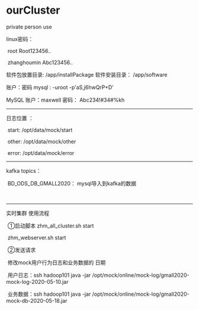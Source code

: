 # ourCluster
private person use

linux密码： 

​		root 	Root123456..

​	zhanghoumin	Abc123456..

软件包放置目录: /app/installPackage 软件安装目录： /app/software

账户：密码 mysql : -uroot -p'aS,j6hwQrP+D'

MySQL     账户：maxwell	 密码：	Abc234!#34#%kh

-----------------------------------------------------------------------------------------------------------------------------

日志位置 ：

​	start: 	/opt/data/mock/start

​	other:	/opt/data/mock/other

​	error:	/opt/data/mock/error

------------------------------------------------------------------------------------------------------------------------------------------

kafka  topics：

​	BD_ODS_DB_GMALL2020： mysql导入到kafka的数据

​	

-------------------------------------------------------------------------------------------------------------------------------------------

实时集群 使用流程

​	①启动脚本	zhm_all_cluster.sh	start

​						   zhm_webserver.sh	start

​	②发送请求	

​			修改mock用户行为日志和业务数据的      日期

​			用户日志：ssh hadoop101 	java -jar	/opt/mock/online/mock-log/gmall2020-mock-log-2020-05-10.jar

​			业务数据：ssh hadoop101 	java -jar	/opt/mock/online/mock-log/gmall2020-mock-db-2020-05-18.jar
